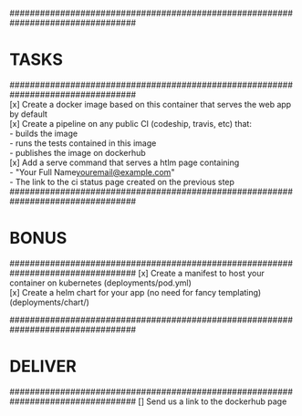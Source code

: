 #################################################################################                         
# TASKS                                                                                                   
#################################################################################                         
[x] Create a docker image based on this container that serves the web app by default                       
[x] Create a pipeline on any public CI (codeship, travis, etc) that:                                       
    - builds the image\
    - runs the tests contained in this image\
    - publishes the image on dockerhub\
[x] Add a serve command that serves a htlm page containing\
    - "Your Full Name<youremail@example.com>"\
    - The link to the ci status page created on the previous step
#################################################################################
# BONUS
#################################################################################
[x] Create a manifest to host your container on kubernetes (deployments/pod.yml)\
[x] Create a helm chart for your app (no need for fancy templating) (deployments/chart/)

#################################################################################
# DELIVER
#################################################################################
[] Send us a link to the dockerhub page
